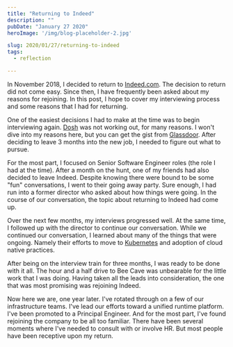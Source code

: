 ```yaml
---
title: "Returning to Indeed"
description: ""
pubDate: "January 27 2020"
heroImage: '/img/blog-placeholder-2.jpg'

slug: 2020/01/27/returning-to-indeed
tags:
  - reflection

---
```


In November 2018, I decided to return to [Indeed.com](https://indeed.com).
The decision to return did not come easy.
Since then, I have frequently been asked about my reasons for rejoining.
In this post, I hope to cover my interviewing process and some reasons that I had for returning. 

<!--more-->

One of the easiest decisions I had to make at the time was to begin interviewing again.
[Dosh](http://dosh.cash/) was not working out, for many reasons.
I won't dive into my reasons here, but you can get the gist from [Glassdoor](https://www.glassdoor.com/Reviews/Dosh-Reviews-E1519109.htm).
After deciding to leave 3 months into the new job, I needed to figure out what to pursue.

For the most part, I focused on Senior Software Engineer roles (the role I had at the time).
After a month on the hunt, one of my friends had also decided to leave Indeed.
Despite knowing there were bound to be some "fun" conversations, I went to their going away party.
Sure enough, I had run into a former director who asked about how things were going.
In the course of our conversation, the topic about returning to Indeed had come up.

Over the next few months, my interviews progressed well.
At the same time, I followed up with the director to continue our conversation.
While we continued our conversation, I learned about many of the things that were ongoing.
Namely their efforts to move to [Kubernetes](http://kubernetes.io) and adoption of cloud native practices.

After being on the interview train for three months, I was ready to be done with it all.
The hour and a half drive to Bee Cave was unbearable for the little work that I was doing.
Having taken all the leads into consideration, the one that was most promising was rejoining Indeed.

Now here we are, one year later.
I've rotated through on a few of our infrastructure teams.
I've lead our efforts toward a unified runtime platform.
I've been promoted to a Principal Engineer.
And for the most part, I've found rejoining the company to be all too familiar.
There have been several moments where I've needed to consult with or involve HR. 
But most people have been receptive upon my return.

